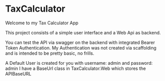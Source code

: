 # TaxCalculator
Welcome to my Tax Calculator App

This project consists of a simple user interface and a Web Api as backend. 

You can test the API via swagger on the backend with integrated Bearer Token Authentication.
My Authentication was not created via scaffolding and is intended to be pretty basic, no frills.

A Default User is created for you with username: admin and password: admin
I have a BaseUrl class in TaxCalculator.Web which stores the APIBaseURL
